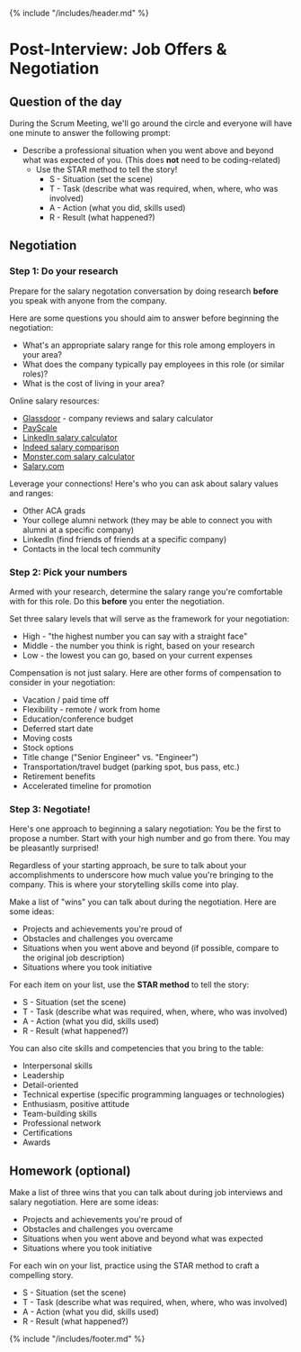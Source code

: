{% include "/includes/header.md" %}

# Post-Interview: Job Offers & Negotiation

## Question of the day

During the Scrum Meeting, we'll go around the circle and everyone will have one minute to answer the following prompt:

* Describe a professional situation when you went above and beyond what was expected of you. (This does **not** need to be coding-related)
  * Use the STAR method to tell the story!
    * S - Situation (set the scene)
    * T - Task (describe what was required, when, where, who was involved)
    * A - Action (what you did, skills used)
    * R - Result (what happened?)

## Negotiation

### Step 1: Do your research

Prepare for the salary negotation conversation by doing research **before** you speak with anyone from the company.

Here are some questions you should aim to answer before beginning the negotiation:
* What's an appropriate salary range for this role among employers in your area?
* What does the company typically pay employees in this role (or similar roles)?
* What is the cost of living in your area?

Online salary resources:

* [Glassdoor](https://www.glassdoor.com) - company reviews and salary calculator
* [PayScale](https://www.payscale.com/)
* [LinkedIn salary calculator](https://www.linkedin.com/salary/)
* [Indeed salary comparison](https://www.indeed.com/salaries)
* [Monster.com salary calculator](https://www.monster.com/salary/)
* [Salary.com](https://www.salary.com/)

Leverage your connections! Here's who you can ask about salary values and ranges:

* Other ACA grads
* Your college alumni network (they may be able to connect you with alumni at a specific company)
* LinkedIn (find friends of friends at a specific company)
* Contacts in the local tech community

### Step 2: Pick your numbers

Armed with your research, determine the salary range you're comfortable with for this role. Do this **before** you enter the negotiation.

Set three salary levels that will serve as the framework for your negotiation:
* High - "the highest number you can say with a straight face"
* Middle - the number you think is right, based on your research
* Low - the lowest you can go, based on your current expenses

Compensation is not just salary. Here are other forms of compensation to consider in your negotiation:
* Vacation / paid time off
* Flexibility - remote / work from home
* Education/conference budget
* Deferred start date
* Moving costs
* Stock options
* Title change ("Senior Engineer" vs. "Engineer")
* Transportation/travel budget (parking spot, bus pass, etc.)
* Retirement benefits
* Accelerated timeline for promotion

### Step 3: Negotiate!

Here's one approach to beginning a salary negotiation:
You be the first to propose a number. Start with your high number and go from there. You may be pleasantly surprised!

Regardless of your starting approach, be sure to talk about your accomplishments to underscore how much value you're bringing to the company. This is where your storytelling skills come into play.

Make a list of "wins" you can talk about during the negotiation. Here are some ideas:
* Projects and achievements you're proud of
* Obstacles and challenges you overcame
* Situations when you went above and beyond (if possible, compare to the original job description)
* Situations where you took initiative

For each item on your list, use the **STAR method** to tell the story:
* S - Situation (set the scene)
* T - Task (describe what was required, when, where, who was involved)
* A - Action (what you did, skills used)
* R - Result (what happened?)

You can also cite skills and competencies that you bring to the table:
* Interpersonal skills
* Leadership
* Detail-oriented
* Technical expertise (specific programming languages or technologies)
* Enthusiasm, positive attitude
* Team-building skills
* Professional network
* Certifications
* Awards 

## Homework (optional)

Make a list of three wins that you can talk about during job interviews and salary negotiation.
Here are some ideas:
* Projects and achievements you're proud of
* Obstacles and challenges you overcame
* Situations when you went above and beyond what was expected
* Situations where you took initiative

For each win on your list, practice using the STAR method to craft a compelling story.
* S - Situation (set the scene)
* T - Task (describe what was required, when, where, who was involved)
* A - Action (what you did, skills used)
* R - Result (what happened?)

{% include "/includes/footer.md" %}
